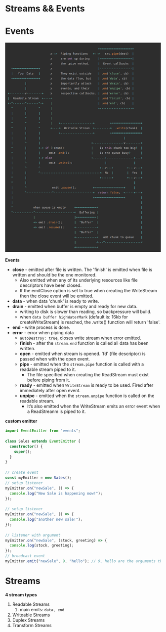 # Streams && Events

# Events

<img src="./images/stream.png">

**Events**

- **close** - emitted after file is written. The 'finish' is emitted when file is written and should be the one monitored.
  - Also emitted when any of its underlying resources like file descriptors have been closed.
  - If the emitClose option is set to true when creating the WriteStream then the close event will be emitted.
- **data** - when data 'chunk' is ready to write.
- **drain** - emitted when buffer is empty and ready for new data.
  - writing to disk is slower than reading, so backpressure will build.
  - when `data buffer highWaterMark` (default is: 16kb for createWriteStream) is reached, the .write() function will return 'false'.
- **end** - write process is done.
- **error** - error when piping data
  - `autoDestroy: true`, closes write stream when error emitted.
  - **finish** - after the `stream.end` function is called all data has been written.
  - **open** - emitted when stream is opened. 'fd' (file descriptor) is passed when with the open event.
  - **pipe** - emitted when the `stream.pipe` function is called with a readable stream piped to it.
    - The file specified when creating the ReadStream must exist before piping from it.
  - **ready** - emitted when `WriteStream` is ready to be used. Fired after immediately after open event.
  - **unpipe** - emitted when the `stream.unpipe` function is called on the readable stream.
    - It’s also emitted when the WriteStream emits an error event when a ReadStreanm is piped to it.

**custom emitter**

```ts
import EventEmitter from "events";

class Sales extends EventEmitter {
  constructor() {
    super();
  }
}

// create event
const myEmitter = new Sales();
// setup listener
myEmitter.on("newSale", () => {
  console.log("New Sale is happening now!");
});

// setup listener
myEmitter.on("newSale", () => {
  console.log("another new sale!");
});

// listener with argument
myEmitter.on("newSale", (stock, greeting) => {
  console.log(stock, greeting);
});
// broadcast event
myEmitter.emit("newSale", 9, "hello"); // 9, hello are the arguments that will be passed.
```

# Streams

**4 stream types**

1. Readable Streams
   1. main emits: `data, end`
2. Writeable Streams
3. Duplex Streams
4. Transform Streams
